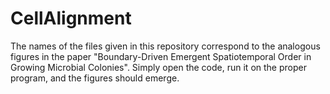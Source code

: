 # CellAlignment
The names of the files given in this repository correspond to the analogous figures in the paper "Boundary-Driven Emergent Spatiotemporal Order in Growing Microbial Colonies".  Simply open the code, run it on the proper program, and the figures should emerge.
